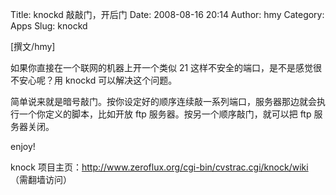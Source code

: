 Title: knockd 敲敲门，开后门
Date: 2008-08-16 20:14
Author: hmy
Category: Apps
Slug: knockd

[撰文/hmy]

如果你直接在一个联网的机器上开一个类似 21
这样不安全的端口，是不是感觉很不安心呢？用 knockd 可以解决这个问题。

简单说来就是暗号敲门。按你设定好的顺序连续敲一系列端口，服务器那边就会执行一个你定义的脚本，比如开放
ftp 服务器。按另一个顺序敲门，就可以把 ftp 服务器关闭。

enjoy!

knock
项目主页：<http://www.zeroflux.org/cgi-bin/cvstrac.cgi/knock/wiki>（需翻墙访问）
